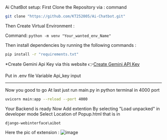 Ai ChatBot 
setup:
First Clone the Repository via :
command 
```bash
git clone "https://github.com/KT252005/Ai-Chatbot.git"
```

Then Create Virtual Environment :


Command:
``` python -m venv "Your_wanted_env_Name"    ```

Then install dependencies by running the following commands :
```bash
pip install -r "requirements.txt"
```

*Create Gemini Api Key via this website :point_right:[Create Gemini API Key](https://ai.google.dev/gemini-api/docs/api-key)


Put in .env file Variable Api_key input 

***
Now you good to go 
At last just run main.py in python terminal in 4000 port 
```bash
uvicorn main:app --reload --port 4000 
```
Your Backend is ready 
Now Add extention By selecting "Load unpacked" in developer mode 
Select Location of Popup.html that is in 
```
django-webinterface\aibot
```

Here the pic of extension :
![image](https://github.com/user-attachments/assets/cae74f9a-1c35-451d-995b-47e47902b1c6)

